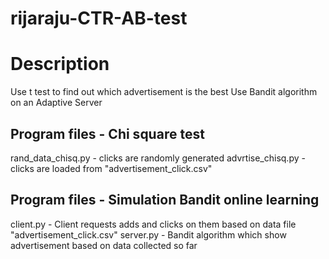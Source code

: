 # rijaraju-CTR-AB-test

# Description 
Use t test to find out which advertisement is the best
Use Bandit algorithm on an Adaptive Server

## Program files - Chi square test
rand_data_chisq.py - clicks are randomly generated
advrtise_chisq.py - clicks are loaded from "advertisement_click.csv"

## Program files - Simulation Bandit online learning
client.py - Client requests adds and clicks on them based on data file  "advertisement_click.csv"
server.py - Bandit algorithm which show advertisement based on data collected so far






